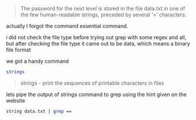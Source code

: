 >The password for the next level is stored in the file data.txt in one of the few human-readable strings, preceded by several ‘=’ characters.

actually I forgot the command essential command.

i did not check the file type before trying out grep with some regex and all, but after checking the file type it came out to be data, which means a binary file format


we got a handy command 
```bash
strings
```

>  strings - print the sequences of printable characters in files


lets pipe the output of strings command to grep using the hint given on the website

```bash
string data.txt | grep ==
```
